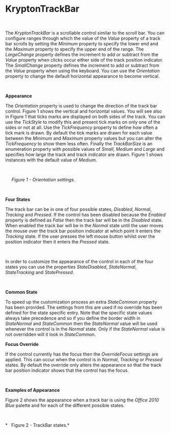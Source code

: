 # KryptonTrackBar

 

The *KryptonTrackBar* is a scrollable control similar to the scroll bar. You can
configure ranges through which the value of the *Value* property of a track bar
scrolls by setting the *Minimum* property to specify the lower end and the
*Maximum* property to specify the upper end of the range. The *LargeChange*
property defines the increment to add or subtract from the *Value* property when
clicks occur either side of the track position indicator. The *SmallChange*
property defines the increment to add or subtract from the *Value* property when
using the keyboard. You can use the *Orientation* property to change the default
horizontal appearance to become vertical.

 

**Appearance** 

The *Orientation* property is used to change the direction of the track bar
control. Figure 1 shows the vertical and horizontal values. You will see also in
Figure 1 that ticks marks are displayed on both sides of the track. You can use
the *TickStyle* to modify this and present tick marks on only one of the sides
or not at all. Use the *TickFrequency* property to define how often a tick mark
is drawn. By default the tick marks are drawn for each value between the
*Minimum* and *Maximum* property values but you can alter the *TickFrequency* to
show them less often. Finally the *TrackBarSize* is an enumeration property with
possible values of *Small*, *Medium* and *Large* and specifies how large the
track and track indicator are drawn. Figure 1 shows instances with the default
value of *Medium*.

 

     *Figure 1 - Orientation settings.*  


 

**Four States**

The track bar can be in one of four possible states, *Disabled*, *Normal*,
*Tracking* and *Pressed*. If the control has been disabled because the *Enabled*
property is defined as *False* then the track bar will be in the *Disabled*
state. When enabled the track bar will be in the *Normal* state until the user
moves the mouse over the track bar position indicator at which point it enters
the *Tracking* state. If the user presses the left mouse button whilst over the
position indicator then it enters the *Pressed* state.

 

In order to customize the appearance of the control in each of the four states
you can use the properties *StateDisabled*, *StateNormal*, *StateTracking* and
*StatePressed*.

 

**Common State** 

To speed up the customization process an extra *StateCommon* property has been
provided. The settings from this are used if no override has been defined for
the state specific entry. Note that the specific state values always take
precedence and so if you define the border width in *StateNormal* and
*StateCommon* then the *StateNormal* value will be used whenever the control is
in the *Normal* state. Only if the *StateNormal* value is not overridden will it
look in *StateCommon*.

**Focus Override** 

If the control currently has the focus then the *OverrideFocus* settings are
applied. This can occur when the control is in *Normal*, *Tracking* or *Pressed*
states. By default the override only alters the appearance so that the track bar
position indicator shows that the control has the focus.

 

**Examples of Appearance** 

Figure 2 shows the appearance when a track bar is using the *Office 2010 Blue*
palette and for each of the different possible states.

 

*   Figure 2 - TrackBar states.*
